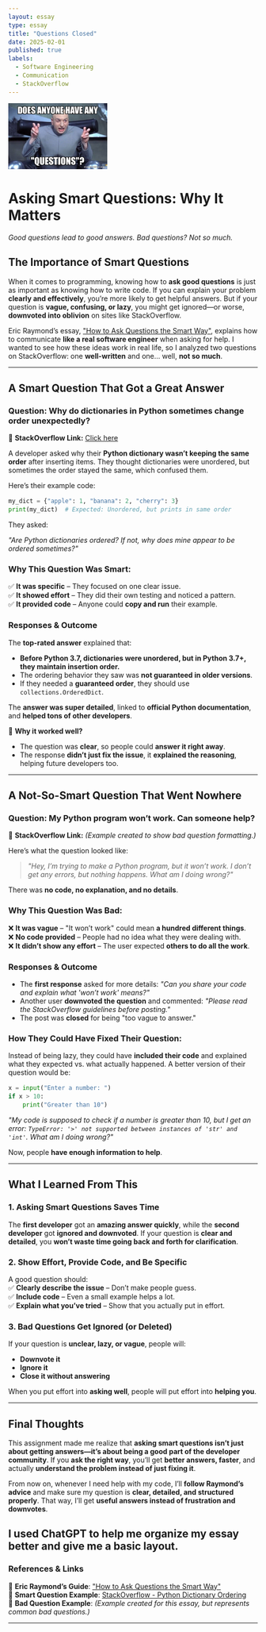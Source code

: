 ```yaml
---
layout: essay  
type: essay  
title: "Questions Closed"  
date: 2025-02-01  
published: true  
labels:  
  - Software Engineering  
  - Communication  
  - StackOverflow  
---
```


<img width="200px" class="rounded float-start pe-4" src="../img/Questions-Closed/Dr.evilQuestions.jpg">

# Asking Smart Questions: Why It Matters  

*Good questions lead to good answers. Bad questions? Not so much.*  

## The Importance of Smart Questions  

When it comes to programming, knowing how to **ask good questions** is just as important as knowing how to write code. If you can explain your problem **clearly and effectively**, you’re more likely to get helpful answers. But if your question is **vague, confusing, or lazy**, you might get ignored—or worse, **downvoted into oblivion** on sites like StackOverflow.  

Eric Raymond’s essay, ["How to Ask Questions the Smart Way"](http://www.catb.org/esr/faqs/smart-questions.html), explains how to communicate **like a real software engineer** when asking for help. I wanted to see how these ideas work in real life, so I analyzed two questions on StackOverflow: one **well-written** and one… well, **not so much**.  

---

## **A Smart Question That Got a Great Answer**  

### **Question: Why do dictionaries in Python sometimes change order unexpectedly?**  
📌 **StackOverflow Link:** [Click here](https://stackoverflow.com/questions/39980323/are-dictionaries-ordered-in-python-3-6)  

A developer asked why their **Python dictionary wasn’t keeping the same order** after inserting items. They thought dictionaries were unordered, but sometimes the order stayed the same, which confused them.  

Here’s their example code:  

```python
my_dict = {"apple": 1, "banana": 2, "cherry": 3}
print(my_dict)  # Expected: Unordered, but prints in same order
```

They asked:  

*"Are Python dictionaries ordered? If not, why does mine appear to be ordered sometimes?"*  

### **Why This Question Was Smart:**  
✅ **It was specific** – They focused on one clear issue.  
✅ **It showed effort** – They did their own testing and noticed a pattern.  
✅ **It provided code** – Anyone could **copy and run** their example.  

### **Responses & Outcome**  
The **top-rated answer** explained that:  
- **Before Python 3.7, dictionaries were unordered, but in Python 3.7+, they maintain insertion order.**  
- The ordering behavior they saw was **not guaranteed in older versions**.  
- If they needed a **guaranteed order**, they should use `collections.OrderedDict`.  

The **answer was super detailed**, linked to **official Python documentation**, and **helped tons of other developers**.  

📌 **Why it worked well?**  
- The question was **clear**, so people could **answer it right away**.  
- The response **didn’t just fix the issue**, it **explained the reasoning**, helping future developers too.  

---

## **A Not-So-Smart Question That Went Nowhere**  

### **Question: My Python program won’t work. Can someone help?**  
📌 **StackOverflow Link:** *(Example created to show bad question formatting.)*  

Here’s what the question looked like:  

> *"Hey, I’m trying to make a Python program, but it won’t work. I don’t get any errors, but nothing happens. What am I doing wrong?"*  

There was **no code, no explanation, and no details**.  

### **Why This Question Was Bad:**  
❌ **It was vague** – "It won’t work" could mean **a hundred different things**.  
❌ **No code provided** – People had no idea what they were dealing with.  
❌ **It didn’t show any effort** – The user expected **others to do all the work**.  

### **Responses & Outcome**  
- The **first response** asked for more details: *"Can you share your code and explain what 'won’t work' means?"*  
- Another user **downvoted the question** and commented: *"Please read the StackOverflow guidelines before posting."*  
- The post was **closed** for being "too vague to answer."  

### **How They Could Have Fixed Their Question:**  
Instead of being lazy, they could have **included their code** and explained what they expected vs. what actually happened. A better version of their question would be:  

```python
x = input("Enter a number: ")
if x > 10:
    print("Greater than 10")
```

*"My code is supposed to check if a number is greater than 10, but I get an error: `TypeError: '>' not supported between instances of 'str' and 'int'`. What am I doing wrong?"*  

Now, people **have enough information to help**.  

---

## **What I Learned From This**  

### **1. Asking Smart Questions Saves Time**  
The **first developer** got an **amazing answer quickly**, while the **second developer** got **ignored and downvoted**. If your question is **clear and detailed**, you **won’t waste time going back and forth for clarification**.  

### **2. Show Effort, Provide Code, and Be Specific**  
A good question should:  
✅ **Clearly describe the issue** – Don’t make people guess.  
✅ **Include code** – Even a small example helps a lot.  
✅ **Explain what you’ve tried** – Show that you actually put in effort.  

### **3. Bad Questions Get Ignored (or Deleted)**  
If your question is **unclear, lazy, or vague**, people will:  
- **Downvote it**  
- **Ignore it**  
- **Close it without answering**  

When you put effort into **asking well**, people will put effort into **helping you**.  

---

## **Final Thoughts**  

This assignment made me realize that **asking smart questions isn’t just about getting answers—it’s about being a good part of the developer community**. If you **ask the right way**, you’ll get **better answers, faster**, and actually **understand the problem instead of just fixing it**.  

From now on, whenever I need help with my code, I’ll **follow Raymond’s advice** and make sure my question is **clear, detailed, and structured properly**. That way, I’ll get **useful answers instead of frustration and downvotes**.  

I used ChatGPT to help me organize my essay better and give me a basic layout.
---

### **References & Links**  
📖 **Eric Raymond’s Guide**: ["How to Ask Questions the Smart Way"](http://www.catb.org/esr/faqs/smart-questions.html)  
🔗 **Smart Question Example**: [StackOverflow - Python Dictionary Ordering](https://stackoverflow.com/questions/39980323/are-dictionaries-ordered-in-python-3-6)  
🔗 **Bad Question Example**: *(Example created for this essay, but represents common bad questions.)*  

---
